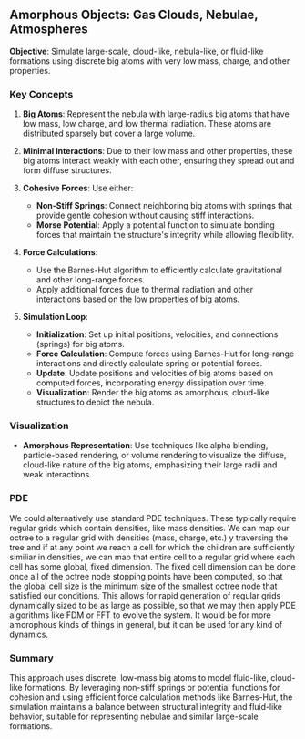## Amorphous Objects: Gas Clouds, Nebulae, Atmospheres

**Objective**: Simulate large-scale, cloud-like, nebula-like, or fluid-like formations using discrete big atoms with very low mass, charge, and other properties.

### Key Concepts

1. **Big Atoms**: Represent the nebula with large-radius big atoms that have low mass, low charge, and low thermal radiation. These atoms are distributed sparsely but cover a large volume.

2. **Minimal Interactions**: Due to their low mass and other properties, these big atoms interact weakly with each other, ensuring they spread out and form diffuse structures.

3. **Cohesive Forces**: Use either:
   - **Non-Stiff Springs**: Connect neighboring big atoms with springs that provide gentle cohesion without causing stiff interactions.
   - **Morse Potential**: Apply a potential function to simulate bonding forces that maintain the structure's integrity while allowing flexibility.

4. **Force Calculations**:
   - Use the Barnes-Hut algorithm to efficiently calculate gravitational and other long-range forces.
   - Apply additional forces due to thermal radiation and other interactions based on the low properties of big atoms.

5. **Simulation Loop**:
   - **Initialization**: Set up initial positions, velocities, and connections (springs) for big atoms.
   - **Force Calculation**: Compute forces using Barnes-Hut for long-range interactions and directly calculate spring or potential forces.
   - **Update**: Update positions and velocities of big atoms based on computed forces, incorporating energy dissipation over time.
   - **Visualization**: Render the big atoms as amorphous, cloud-like structures to depict the nebula.

### Visualization

- **Amorphous Representation**: Use techniques like alpha blending, particle-based rendering, or volume rendering to visualize the diffuse, cloud-like nature of the big atoms, emphasizing their large radii and weak interactions.

### PDE

We could alternatively use standard PDE techniques. These typically require regular grids which contain densities, like mass densities. We can map our octree to a regular grid with densities (mass, charge, etc.) 
y traversing the tree and if at any point we reach a cell for which the children are sufficiently similiar in densities, we can map that entire cell to a regular grid where each cell has some global, fixed dimension.
The fixed cell dimension can be done once all of the octree node stopping points have been computed, so that the global cell size is the minimum size of the smallest octree node that satisfied our conditions.
This allows for rapid generation of regular grids dynamically sized to be as large as possible, so that we may then apply PDE algorithms like FDM or FFT to evolve the system. It would be for more amorophous kinds of things
in general, but it can be used for any kind of dynamics.

### Summary

This approach uses discrete, low-mass big atoms to model fluid-like, cloud-like formations. By leveraging non-stiff springs or potential functions for cohesion and using efficient force calculation methods like Barnes-Hut, the simulation maintains a balance between structural integrity and fluid-like behavior, suitable for representing nebulae and similar large-scale formations.
